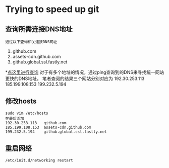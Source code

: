 # Trying to speed up git
## 查询所需连接DNS地址
    通过以下查询相关连接DNS网址
1.    github.com
2.    assets-cdn.github.com
3.    github.global.ssl.fastly.net
 
*[点这里进行查询](https://www.ipaddress.com/)
    对于有多个地址的情况，通过ping查询到的DNS来寻找统一网站更快的DNS地址。
    笔者查阅的结果三个网站分别对应为
    192.30.253.113
    185.199.108.153
    199.232.5.194
## 修改hosts
    sudo vim /etc/hosts
    在最后添加
    192.30.253.113   github.com
    185.199.108.153  assets-cdn.github.com
    199.232.5.194    github.global.ssl.fastly.net
    
## 重启网络
    /etc/init.d/networking restart